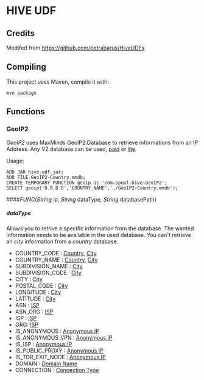 HIVE UDF
========

## Credits
Modifed from https://github.com/petrabarus/HiveUDFs

## Compiling
This project uses Maven, compile it with:

    mvn package

## Functions
### GeoIP2
*GeoIP2* uses MaxMinds GeoIP2 Database to retrieve informations from an IP Address. Any V2 database can be used, [paid](https://www.maxmind.com/en/geoip2-databases) or [lite](http://dev.maxmind.com/geoip/geoip2/geolite2/).

Usage:

    ADD JAR hive-udf.jar;
    ADD FILE GeoIP2-Country.mmdb;
    CREATE TEMPORARY FUNCTION geoip as 'com.spuul.hive.GeoIP2';
    SELECT geoip('8.8.8.8','COUNTRY_NAME','./GeoIP2-Country.mmdb');

####_FUNC_(*String* ip, *String* dataType, *String* databasePath)
##### dataType
Allows you to retrive a specific information from the database. The wanted information needs to be available in the used database. You can't retrieve an *city* information from a *country* database.
- COUNTRY_CODE : [Country](https://www.maxmind.com/en/geoip2-country-database), [City](https://www.maxmind.com/en/geoip2-city)
- COUNTRY_NAME : [Country](https://www.maxmind.com/en/geoip2-country-database), [City](https://www.maxmind.com/en/geoip2-city)
- SUBDIVISION_NAME : [City](https://www.maxmind.com/en/geoip2-city)
- SUBDIVISION_CODE : [City](https://www.maxmind.com/en/geoip2-city)
- CITY : [City](https://www.maxmind.com/en/geoip2-city)
- POSTAL_CODE : [City](https://www.maxmind.com/en/geoip2-city)
- LONGITUDE : [City](https://www.maxmind.com/en/geoip2-city)
- LATITUDE : [City](https://www.maxmind.com/en/geoip2-city)
- ASN : [ISP](https://www.maxmind.com/en/geoip2-isp-database)
- ASN_ORG : [ISP](https://www.maxmind.com/en/geoip2-isp-database)
- ISP : [ISP](https://www.maxmind.com/en/geoip2-isp-database)
- ORG: [ISP](https://www.maxmind.com/en/geoip2-isp-database)
- IS_ANONYMOUS : [Anonymous IP](https://www.maxmind.com/en/geoip2-anonymous-ip-database)
- IS_ANONYMOUS_VPN : [Anonymous IP](https://www.maxmind.com/en/geoip2-anonymous-ip-database)
- IS_ISP : [Anonymous IP](https://www.maxmind.com/en/geoip2-anonymous-ip-database)
- IS_PUBLIC_PROXY : [Anonymous IP](https://www.maxmind.com/en/geoip2-anonymous-ip-database)
- IS_TOR_EXIT_NODE : [Anonymous IP](https://www.maxmind.com/en/geoip2-anonymous-ip-database)
- DOMAIN : [Domain Name](https://www.maxmind.com/en/geoip2-domain-name-database)
- CONNECTION : [Connection Type](https://www.maxmind.com/en/geoip2-connection-type-database)
